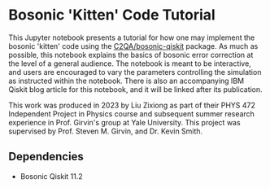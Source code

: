 # Bosonic 'Kitten' Code Tutorial

This Jupyter notebook presents a tutorial for how one may implement the bosonic 'kitten' code using the [C2QA/bosonic-qiskit](https://github.com/C2QA/bosonic-qiskit) package. 
As much as possible, this notebook explains the basics of bosonic error correction at the level of a general audience. The notebook is meant to be interactive, and users are 
encouraged to vary the parameters controlling the simulation as instructed within the notebook. There is also an accompanying IBM Qiskit blog article for this notebook, and 
it will be linked after its publication.

This work was produced in 2023 by Liu Zixiong as part of their PHYS 472 Independent Project in Physics course and subsequent summer research experience in Prof. Girvin's group 
at Yale University. This project was supervised by Prof. Steven M. Girvin, and Dr. Kevin Smith. 

## Dependencies
* Bosonic Qiskit 11.2
